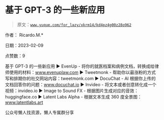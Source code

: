 # 基于 GPT-3 的一些新应用

> 原文：[`www.yuque.com/for_lazy/xkrm14/kd4pz4g00z28o962`](https://www.yuque.com/for_lazy/xkrm14/kd4pz4g00z28o962)



作者： Ricardo.M.*



日期：2023-02-09



点赞数：9

<ne-hole id="uf627c275" data-lake-id="uf627c275">

基于 GPT-3 的一些新应用 ▶ EvenUp - 将你的就医档案和病例文档，转换成给律师使用的材料：www.evenuplaw.com ▶ Tweetmonk - 帮助你以最涨粉的方式写和排期你的社交网站内容：tweetmonk.com ▶ DocuChat - AI 根据你上传的文档回答你的问题：www.docuchat.io ▶ Invideo - 将文本或者创意转化成一个视频：invideo.io ▶ Image to Sound FX - 根据图片生成对应的音效：huggingface.co ▶ Latent Labs Alpha - 根据文本生成 360 度全景图：www.latentlabs.art

<ne-hole id="u96ad09a9" data-lake-id="u96ad09a9">

公众号懒人找资源，懒人专属群分享

</ne-hole></ne-hole>